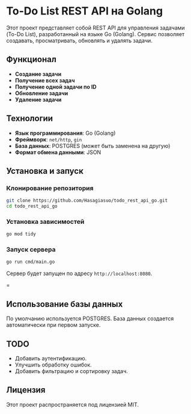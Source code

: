 # To-Do List REST API на Golang

Этот проект представляет собой REST API для управления задачами (To-Do List), разработанный на языке Go (Golang). Сервис позволяет создавать, просматривать, обновлять и удалять задачи.

## Функционал

- **Создание задачи**
- **Получение всех задач**
- **Получение одной задачи по ID**
- **Обновление задачи**
- **Удаление задачи**

## Технологии

- **Язык программирования**: Go (Golang)
- **Фреймворк**: `net/http`, `gin`
- **База данных**: POSTGRES (может быть заменена на другую)
- **Формат обмена данными**: JSON

## Установка и запуск

### Клонирование репозитория

```bash
git clone https://github.com/Hasagiasuo/todo_rest_api_go.git
cd todo_rest_api_go
```

### Установка зависимостей

```bash
go mod tidy
```

### Запуск сервера

```bash
go run cmd/main.go
```

Сервер будет запущен по адресу `http://localhost:8080`.

=

## Использование базы данных

По умолчанию используется POSTGRES. База данных создается автоматически при первом запуске.

## TODO

- Добавить аутентификацию.
- Улучшить обработку ошибок.
- Добавить фильтрацию и сортировку задач.

## Лицензия

Этот проект распространяется под лицензией MIT.

